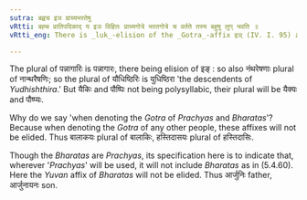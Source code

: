 ```yaml
---
sutra: बह्वच इञ प्राच्यभरतेषु
vRtti: बह्च प्रातिपदिकाद् य इञ विहितः प्राच्यगोत्रे भरतगोत्रे च वर्तते तस्य बहुषु लुग् भवति ॥
vRtti_eng: There is _luk_-elision of the _Gotra_-affix इञ् (IV. I. 95) after a word containing many vowels (a polysyllabic word) which denotes the _Gotra_ of the people called प्राच्य and भरत when the word takes the plural.

---
```

The plural of पन्नागारिः is पन्नागारः, there being elision of इङ् : so also नंथरेषणाः plural of नान्थरैषणिः; so the plural of यौधिष्ठिरिः is युधिष्ठिरा 'the descendents of _Yudhishthira_.' But यैकिः and पौष्पिः not being polysyllabic, their plural will be यैक्यः and पौष्प्यः.

Why do we say 'when denoting the _Gotra_ of _Prachyas_ and _Bharatas_'? Because when denoting the _Gotra_ of any other people, these affixes will not be elided. Thus बालाकयः plural of बालाकिः, हस्तिदासयः plural of हस्तिदासिः.

Though the _Bharatas_ are _Prachyas_, its specification here is to indicate that, wherever '_Prachyas_' will be used, it will not include _Bharatas_ as in (5.4.60). Here the _Yuvan_ affix of _Bharatas_ will not be elided. Thus आर्जुनिः father, आर्जुनायनः son.